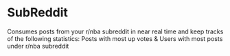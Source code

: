 # SubReddit
Consumes posts from your r/nba subreddit in near real time and keep tracks of the following statistics: Posts with most up votes &amp; Users with most posts under r/nba subreddit 

